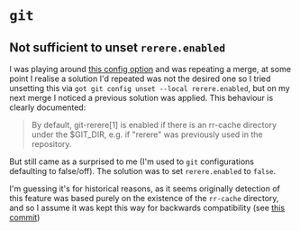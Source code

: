 # `git`

## Not sufficient to unset `rerere.enabled`

I was playing around [this config
option](https://git-scm.com/docs/git-config#Documentation/git-config.txt-rerereenabled)
and was repeating a merge, at some point I realise a solution I'd repeated was
not the desired one so I tried unsetting this via `got git config unset --local
rerere.enabled`, but on my next merge I noticed a previous solution was applied.
This behaviour is clearly documented:

> By default, git-rerere\[1\] is enabled if there is an rr-cache directory under
> the $GIT\_DIR, e.g. if "rerere" was previously used in the repository.

But still came as a surprised to me (I'm used to `git` configurations defaulting
to false/off). The solution was to set `rerere.enabled` to `false`.

I'm guessing it's for historical reasons, as it seems originally detection of
this feature was based purely on the existence of the `rr-cache` directory, and
so I assume it was kept this way for backwards compatibility (see [this
commit](https://git.kernel.org/pub/scm/git/git.git/commit/?id=b4372ef136b0a5a2c1dbd88a11dd72b478d0e0a5))
